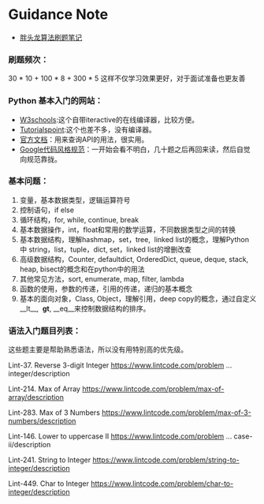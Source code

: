 # Guidance Note

- [胖头龙算法刷题笔记](https://www.1point3acres.com/bbs/forum.php?mod=viewthread&tid=678970&page=1&authorid=682747)

### 刷题频次： 
30 * 10 + 100 * 8 + 300 * 5 这样不仅学习效果更好，对于面试准备也更友善

### Python 基本入门的网站：
- [W3schools](https://www.w3schools.com/python/):这个自带iteractive的在线编译器，比较方便。
- [Tutorialspoint](https://www.tutorialspoint.com/python/index.htm):这个也差不多，没有编译器。
- [官方文档](https://docs.python.org/3/)：用来查询API的用法，很实用。
- [Google代码风格规范](https://google.github.io/styleguide/pyguide.html)：一开始会看不明白，几十题之后再回来读，然后自觉向规范靠拢。

### 基本问题：
1. 变量，基本数据类型，逻辑运算符号
2. 控制语句，if else
3. 循环结构，for, while, continue, break
4. 基本数据操作，int，float和常用的数学运算，不同数据类型之间的转换
5. 基本数据结构，理解hashmap，set，tree,  linked list的概念，理解Python 中 string，list，tuple，dict, set，linked list的增删改查
6. 高级数据结构，Counter, defaultdict, OrderedDict, queue, deque, stack, heap, bisect的概念和在python中的用法
7. 其他常见方法，sort, enumerate, map, filter, lambda
8. 函数的使用，参数的传递，引用的传递，递归的基本概念
9. 基本的面向对象，Class, Object，理解引用，deep copy的概念，通过自定义__lt__,  __gt__, __eq__来控制数据结构的排序。

### 语法入门题目列表：

这些题主要是帮助熟悉语法，所以没有用特别高的优先级。

Lint-37. Reverse 3-digit Integer
https://www.lintcode.com/problem ... integer/description

Lint-214. Max of Array
https://www.lintcode.com/problem/max-of-array/description

Lint-283. Max of 3 Numbers
https://www.lintcode.com/problem/max-of-3-numbers/description

Lint-146. Lower to uppercase II
https://www.lintcode.com/problem ... case-ii/description

Lint-241. String to Integer
https://www.lintcode.com/problem/string-to-integer/description

Lint-449. Char to Integer
https://www.lintcode.com/problem/char-to-integer/description
